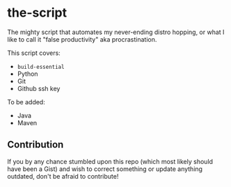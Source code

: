 # the-script
The mighty script that automates my never-ending distro hopping, or what I like to call it "false productivity" aka procrastination. 

This script covers:
- `build-essential`
- Python
- Git
- Github ssh key

To be added:
- Java
- Maven

## Contribution
If you by any chance stumbled upon this repo (which most likely should have been a Gist) and wish to correct something or update anything outdated, don't be afraid to contribute!
